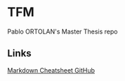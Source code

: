 # TFM
Pablo ORTOLAN's Master Thesis repo

## Links
[Markdown Cheatsheet GitHub](https://github.com/adam-p/markdown-here/wiki/Markdown-Cheatsheet)
